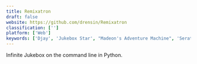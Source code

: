 ```yaml
---
title: Remixatron
draft: false 
website: https://github.com/drensin/Remixatron
classification: ['']
platform: ['Web']
keywords: ['Djay', 'Jukebox Star', "Madeon's Adventure Machine", 'Serato Scratch Live', 'The Eternal Jukebox', 'The Wub Machine', 'Until AM', 'itDj']
---
```

Infinite Jukebox on the command line in Python.